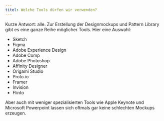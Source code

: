 ```yaml
---
titel: Welche Tools dürfen wir verwenden?
---
```


Kurze Antwort: alle. Zur Erstellung der Designmockups und Pattern Library gibt es eine ganze Reihe möglicher Tools. Hier eine Auswahl:
- Sketch
- Figma
- Adobe Experience Design
- Adobe Comp
- Adobe Photoshop
- Affinity Designer
- Origami Studio
- Proto.io
- Framer
- Invision
- Flinto

Aber auch mit weniger spezialisierten Tools wie Apple Keynote und Microsoft Powerpoint lassen sich oftmals gar keine schlechten Mockups erzeugen.
